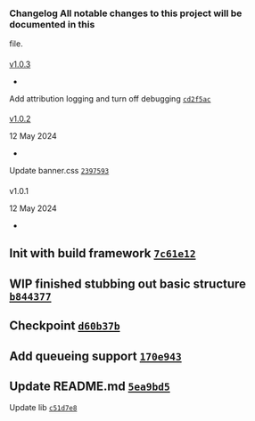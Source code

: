 ### Changelog All notable changes to this project will be documented in this
file.

####
[v1.0.3](https://github.com/levelupghl/ghlembedtools/compare/v1.0.2...v1.0.3)

-
Add attribution logging and turn off debugging
[`cd2f5ac`](https://github.com/levelupghl/ghlembedtools/commit/cd2f5aca1b91f1a870152dd3d14b600846c34bda)

####
[v1.0.2](https://github.com/levelupghl/ghlembedtools/compare/v1.0.1...v1.0.2)

>
12 May 2024

-
Update banner.css
[`2397593`](https://github.com/levelupghl/ghlembedtools/commit/2397593ea30f2ffd13a1f7687cef49d6a00b0678)

####
v1.0.1

>
12 May 2024

-
Init with build framework
[`7c61e12`](https://github.com/levelupghl/ghlembedtools/commit/7c61e12bf10898cfafb37042e20ff19daeba4a9b)
-
WIP finished stubbing out basic structure
[`b844377`](https://github.com/levelupghl/ghlembedtools/commit/b844377ebd6f3da135bfb3d96097e6db409c9ba6)
-
Checkpoint
[`d60b37b`](https://github.com/levelupghl/ghlembedtools/commit/d60b37b0a24588d425227224a53cae8bffcfe09c)
-
Add queueing support
[`170e943`](https://github.com/levelupghl/ghlembedtools/commit/170e943c408ef0f72af57a8e068651fb051673b2)
-
Update README.md
[`5ea9bd5`](https://github.com/levelupghl/ghlembedtools/commit/5ea9bd5321ad5b13324e2b2a1acc57bad7caa0c3)
-
Update lib
[`c51d7e8`](https://github.com/levelupghl/ghlembedtools/commit/c51d7e811346c8fe5128abd387abc5892a35e7f2)
